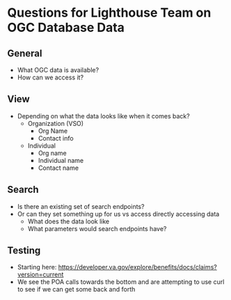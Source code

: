 # Questions for Lighthouse Team on OGC Database Data

## General
- What OGC data is available?
- How can we access it?

## View
- Depending on what the data looks like when it comes back?
  - Organization (VSO)
    - Org Name
    - Contact info
  - Individual
    - Org name
    - Individual name
    - Contact name

## Search
- Is there an existing set of search endpoints?
- Or can they set something up for us vs access directly accessing data
  - What does the data look like
  - What parameters would search endpoints have?

## Testing
- Starting here: https://developer.va.gov/explore/benefits/docs/claims?version=current
- We see the POA calls towards the bottom and are attempting to use curl to see if we can get some back and forth

